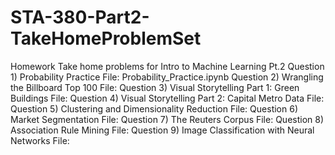 # STA-380-Part2-TakeHomeProblemSet
 Homework Take home problems for Intro to Machine Learning Pt.2
 Question 1) Probability Practice
         File: Probability_Practice.ipynb
 Question 2) Wrangling the Billboard Top 100
         File: 
 Question 3) Visual Storytelling Part 1: Green Buildings
         File: 
 Question 4) Visual Storytelling Part 2: Capital Metro Data
         File: 
 Question 5) Clustering and Dimensionality Reduction
         File:
 Question 6) Market Segmentation
         File:
 Question 7) The Reuters Corpus
         File:
 Question 8) Association Rule Mining
         File:
 Question 9) Image Classification with Neural Networks
         File:
